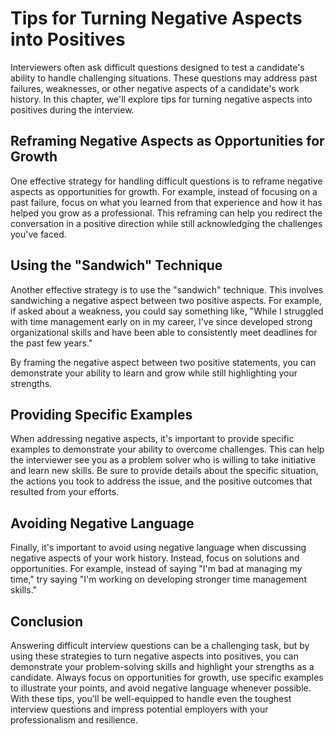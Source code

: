 Tips for Turning Negative Aspects into Positives
=====================================================================================================

Interviewers often ask difficult questions designed to test a candidate's ability to handle challenging situations. These questions may address past failures, weaknesses, or other negative aspects of a candidate's work history. In this chapter, we'll explore tips for turning negative aspects into positives during the interview.

Reframing Negative Aspects as Opportunities for Growth
------------------------------------------------------

One effective strategy for handling difficult questions is to reframe negative aspects as opportunities for growth. For example, instead of focusing on a past failure, focus on what you learned from that experience and how it has helped you grow as a professional. This reframing can help you redirect the conversation in a positive direction while still acknowledging the challenges you've faced.

Using the "Sandwich" Technique
------------------------------

Another effective strategy is to use the "sandwich" technique. This involves sandwiching a negative aspect between two positive aspects. For example, if asked about a weakness, you could say something like, "While I struggled with time management early on in my career, I've since developed strong organizational skills and have been able to consistently meet deadlines for the past few years."

By framing the negative aspect between two positive statements, you can demonstrate your ability to learn and grow while still highlighting your strengths.

Providing Specific Examples
---------------------------

When addressing negative aspects, it's important to provide specific examples to demonstrate your ability to overcome challenges. This can help the interviewer see you as a problem solver who is willing to take initiative and learn new skills. Be sure to provide details about the specific situation, the actions you took to address the issue, and the positive outcomes that resulted from your efforts.

Avoiding Negative Language
--------------------------

Finally, it's important to avoid using negative language when discussing negative aspects of your work history. Instead, focus on solutions and opportunities. For example, instead of saying "I'm bad at managing my time," try saying "I'm working on developing stronger time management skills."

Conclusion
----------

Answering difficult interview questions can be a challenging task, but by using these strategies to turn negative aspects into positives, you can demonstrate your problem-solving skills and highlight your strengths as a candidate. Always focus on opportunities for growth, use specific examples to illustrate your points, and avoid negative language whenever possible. With these tips, you'll be well-equipped to handle even the toughest interview questions and impress potential employers with your professionalism and resilience.
